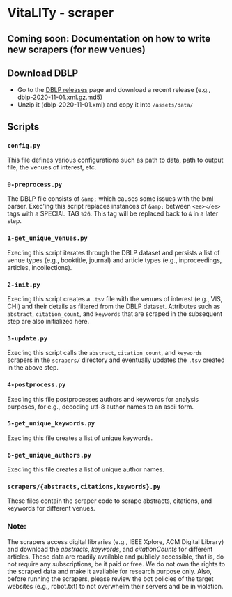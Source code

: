 # VitaLITy - scraper

## Coming soon: Documentation on how to write new scrapers (for new venues)

## Download DBLP
- Go to the [DBLP releases](https://dblp.org/xml/release/) page and download a recent release (e.g., dblp-2020-11-01.xml.gz.md5) 
- Unzip it (dblp-2020-11-01.xml) and copy it into `/assets/data/`

## Scripts

### `config.py`
This file defines various configurations such as path to data, path to output file, the venues of interest, etc.

### `0-preprocess.py`
The DBLP file consists of `&amp;` which causes some issues with the lxml parser. Exec'ing this script replaces instances of `&amp;` between `<ee></ee>` tags with a SPECIAL TAG `%26`. This tag will be replaced back to `&` in a later step.

### `1-get_unique_venues.py`
Exec'ing this script iterates through the DBLP dataset and persists a list of venue types (e.g., booktitle, journal) and article types (e.g., inproceedings, articles, incollections).

### `2-init.py`
Exec'ing this script creates a `.tsv` file with the venues of interest (e.g., VIS, CHI) and their details as filtered from the DBLP dataset. Attributes such as `abstract`, `citation_count`, and `keywords` that are scraped in the subsequent step are also initialized here.

### `3-update.py`
Exec'ing this script calls the `abstract`, `citation_count`, and `keywords` scrapers in the `scrapers/` directory and eventually updates the `.tsv` created in the above step.

### `4-postprocess.py`
Exec'ing this file postprocesses authors and keywords for analysis purposes, for e.g., decoding utf-8 author names to an ascii form. 

### `5-get_unique_keywords.py`
Exec'ing this file creates a list of unique keywords.

### `6-get_unique_authors.py`
Exec'ing this file creates a list of unique author names.

### `scrapers/{abstracts,citations,keywords}.py`
These files contain the scraper code to scrape abstracts, citations, and keywords for different venues.


### Note: 
The scrapers access digital libraries (e.g., IEEE Xplore, ACM Digital Library) and download the _abstracts_, _keywords_, and _citationCounts_ for different articles. These data are readily available  and publicly accessible, that is, do not require any subscriptions, be it paid or free. We do not own the rights to the scraped data and make it available for research purpose only. Also, before running the scrapers, please review the bot policies of the target websites (e.g., robot.txt) to not overwhelm their servers and be in violation.